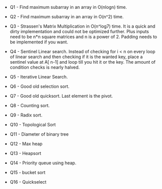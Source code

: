 - Q1 - Find maximum subarray in an array in O(nlogn) time.

- Q2 - Find maximum subarray in an array in O(n^2) time.

- Q3 - Strassen's Matrix Multiplication in O(n^log7) time. It is a quick and dirty implementation and could not be optimized further. Plus inputs need to be n*n square matrices and n is a power of 2. Padding needs to be implemented if you want.

- Q4 - Sentinel Linear search. Instead of checking for i < n on every loop of linear search and then checking if it is the wanted key, place a sentinel value at A[ n-1] and loop till you hit it or the key. The amount of condition checks is nearly halved.

- Q5 - Iterative Linear Search.

- Q6 - Good old selection sort.
- Q7 - Good old quicksort. Last element is the pivot.

- Q8 - Counting sort.

- Q9 - Radix sort.

- Q10 - Topological Sort
- Q11 - Diameter of binary tree
- Q12 - Max heap
- Q13 - Heapsort
- Q14 - Priority queue using heap.
- Q15 - bucket sort
- Q16 - Quickselect